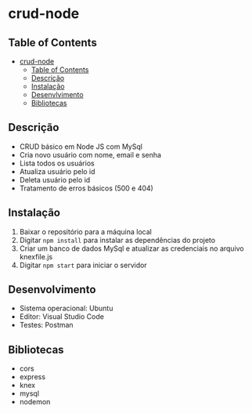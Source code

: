# crud-node

## Table of Contents

- [crud-node](#crud-node)
  - [Table of Contents](#table-of-contents)
  - [Descrição](#descrição)
  - [Instalação](#instalação)
  - [Desenvlvimento](#desenvolvimento)
  - [Bibliotecas](#bibliotecas)

## Descrição
- CRUD básico em Node JS com MySql
- Cria novo usuário com nome, email e senha
- Lista todos os usuários
- Atualiza usuário pelo id
- Deleta usuário pelo id
- Tratamento de erros básicos (500 e 404)

## Instalação

1. Baixar o repositório para a máquina local
2. Digitar `npm install` para instalar as dependências do projeto
3. Criar um banco de dados MySql e atualizar as credenciais no arquivo knexfile.js
4. Digitar `npm start` para iniciar o servidor

## Desenvolvimento
- Sistema operacional: Ubuntu
- Editor: Visual Studio Code
- Testes: Postman

## Bibliotecas
- cors
- express
- knex
- mysql
- nodemon
